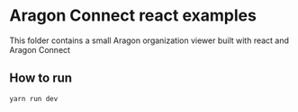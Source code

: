 # Aragon Connect react examples

This folder contains a small Aragon organization viewer built with react and Aragon Connect

## How to run

```
yarn run dev
```
